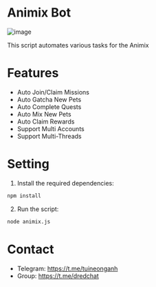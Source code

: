 # Animix Bot
![image](https://github.com/user-attachments/assets/3d82b1e3-b717-47c3-aa16-0c7c86c69d3e)





This script automates various tasks for the Animix

# Features
-  Auto Join/Claim Missions  
-  Auto Gatcha New Pets  
-  Auto Complete Quests  
-  Auto Mix New Pets  
-  Auto Claim Rewards  
-  Support Multi Accounts  
-  Support Multi-Threads
# Setting

1. Install the required dependencies:
```bash
npm install
```
2. Run the script:
```bash
node animix.js
```
# Contact
- Telegram: <https://t.me/tuineonganh>
- Group: <https://t.me/dredchat>

